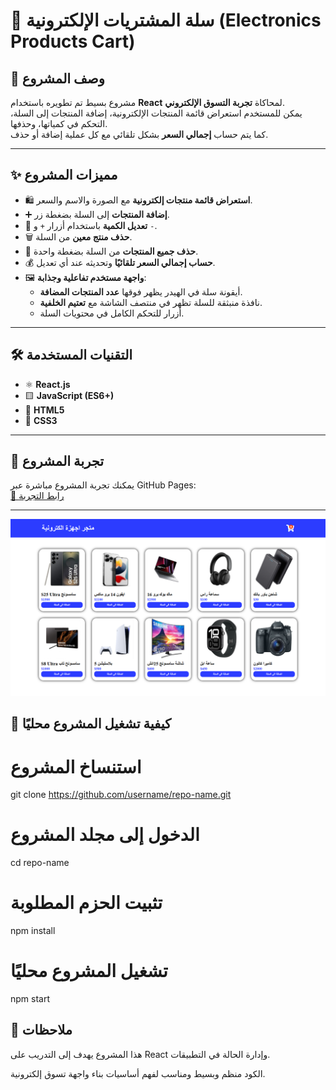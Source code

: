# 🛒 سلة المشتريات الإلكترونية (Electronics Products Cart)

## 📝 وصف المشروع
مشروع بسيط تم تطويره باستخدام **React** لمحاكاة **تجربة التسوق الإلكتروني**.  
يمكن للمستخدم استعراض قائمة المنتجات الإلكترونية، إضافة المنتجات إلى السلة، التحكم في كمياتها، وحذفها.  
كما يتم حساب **إجمالي السعر** بشكل تلقائي مع كل عملية إضافة أو حذف.

---

## ✨ مميزات المشروع
- 🛍️ **استعراض قائمة منتجات إلكترونية** مع الصورة والاسم والسعر.
- ➕ **إضافة المنتجات** إلى السلة بضغطة زر.
- 🔢 **تعديل الكمية** باستخدام أزرار `+` و `-`.
- 🗑️ **حذف منتج معين** من السلة.
- 🧹 **حذف جميع المنتجات** من السلة بضغطة واحدة.
- 💰 **حساب إجمالي السعر تلقائيًا** وتحديثه عند أي تعديل.
- 🖼️ **واجهة مستخدم تفاعلية وجذابة**:
  - أيقونة سلة في الهيدر يظهر فوقها **عدد المنتجات المضافة**.
  - نافذة منبثقة للسلة تظهر في منتصف الشاشة مع **تعتيم الخلفية**.
  - أزرار للتحكم الكامل في محتويات السلة.

---

## 🛠️ التقنيات المستخدمة
- ⚛️ **React.js**
- 🟨 **JavaScript (ES6+)**
- 🧩 **HTML5**
- 🎨 **CSS3**

---

## 🚀 تجربة المشروع
يمكنك تجربة المشروع مباشرة عبر GitHub Pages:  
[🔗 رابط التجربة](https://mohamed-baslib.github.io/electronics-products)


---


![واجهة المشروع](./public/images/products.png)



## 🧩 كيفية تشغيل المشروع محليًا

# استنساخ المشروع
git clone https://github.com/username/repo-name.git

# الدخول إلى مجلد المشروع
cd repo-name

# تثبيت الحزم المطلوبة
npm install

# تشغيل المشروع محليًا
npm start


## 📄 ملاحظات

هذا المشروع يهدف إلى التدريب على React وإدارة الحالة في التطبيقات.

الكود منظم وبسيط ومناسب لفهم أساسيات بناء واجهة تسوق إلكترونية.

